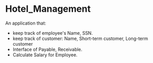 # Hotel_Management
An application that: 
+ keep track of employee's Name, SSN.
+ keep track of customer: Name, Short-term customer, Long-term customer
+ Interface of Payable, Receivable.
+ Calculate Salary for Employee.
